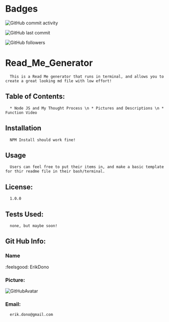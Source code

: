 
# Badges
![GitHub commit activity](https://img.shields.io/github/commit-activity/m/ErikDono/Read_Me_Generator)

![GitHub last commit](https://img.shields.io/github/last-commit/ErikDono/Read_Me_Generator)

![GitHub followers](https://img.shields.io/github/followers/ErikDono?style=social)


# Read_Me_Generator 

      This is a Read Me generator that runs in terminal, and allows you to create a great looking md file with low effort! 

## Table of Contents:
      * Node JS and My Thought Process \n * Pictures and Descriptions \n * Function Video 

## Installation
      NPM Install should work fine! 

## Usage
      Users can feel free to put their items in, and make a basic template for thir readme file in their bash/terminal.  

## License:
      1.0.0 

## Tests Used:
      none, but maybe soon! 

## Git Hub Info:
### Name
  :feelsgood:  ErikDono
### Picture:
![GitHubAvatar](https://avatars2.githubusercontent.com/u/61159557?v=4) 

### Email:
      erik.dono@gmail.com 

        